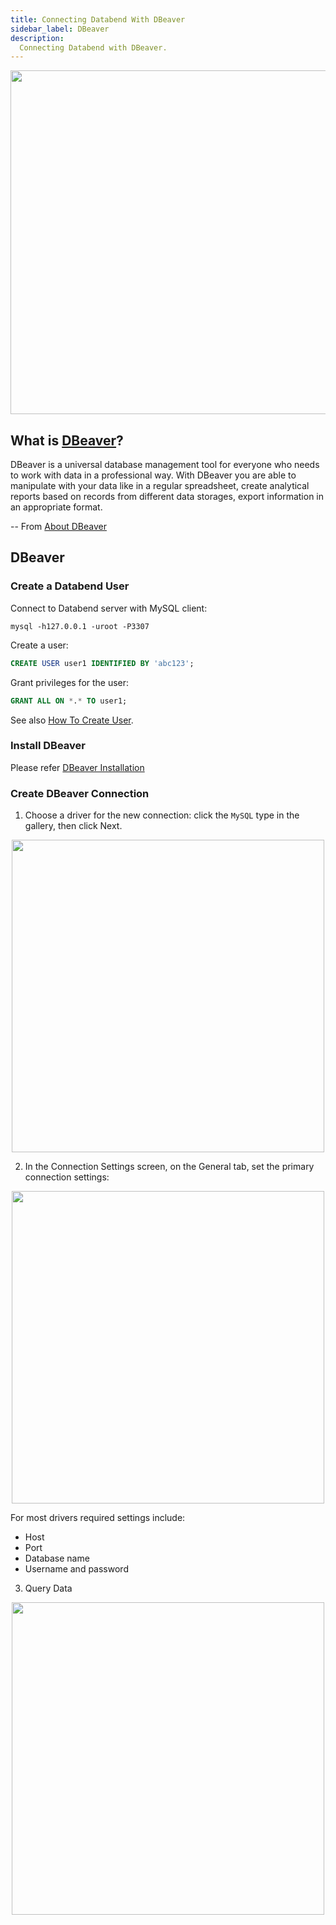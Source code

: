 ```yaml
---
title: Connecting Databend With DBeaver
sidebar_label: DBeaver
description:
  Connecting Databend with DBeaver.
---
```



<p align="center">
<img src="https://datafuse-1253727613.cos.ap-hongkong.myqcloud.com/integration/integration-gui-dbeaver.png" width="550"/>
</p>

## What is [DBeaver](https://dbeaver.com/)?

DBeaver is a universal database management tool for everyone who needs to work with data in a professional way. With DBeaver you are able to manipulate with your data like in a regular spreadsheet, create analytical reports based on records from different data storages, export information in an appropriate format. 

 -- From [About DBeaver](https://dbeaver.com/docs/wiki/)

## DBeaver

### Create a Databend User

Connect to Databend server with MySQL client:
```shell
mysql -h127.0.0.1 -uroot -P3307 
```

Create a user:
```sql
CREATE USER user1 IDENTIFIED BY 'abc123';
```

Grant privileges for the user:
```sql
GRANT ALL ON *.* TO user1;
```

See also [How To Create User](../../14-sql-commands/00-ddl/30-user/01-user-create-user.md).

### Install DBeaver

Please refer [DBeaver Installation](https://dbeaver.com/docs/wiki/Installation/)

### Create DBeaver Connection

1. Choose a driver for the new connection: click the `MySQL` type in the gallery, then click Next.
<p align="center">
<img src="https://datafuse-1253727613.cos.ap-hongkong.myqcloud.com/integration/ingegration-dbeaver-connection-1.png" width="500"/>
</p>

2. In the Connection Settings screen, on the General tab, set the primary connection settings:
<p align="center">
<img src="https://datafuse-1253727613.cos.ap-hongkong.myqcloud.com/integration/ingegration-dbeaver-connection-2.png" width="500"/>
</p>

For most drivers required settings include:
* Host
* Port
* Database name
* Username and password

3. Query Data
<p align="center">
<img src="https://datafuse-1253727613.cos.ap-hongkong.myqcloud.com/integration/ingegration-dbeaver-connection-3.png" width="500"/>
</p>

